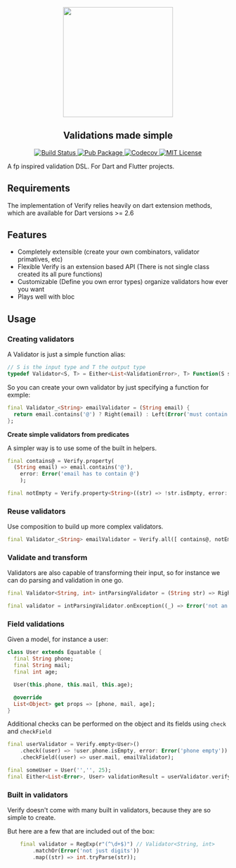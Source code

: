 <p align="center">
<img src="https://github.com/DanielCardonaRojas/verify/raw/master/verify_logo.png" height="250px">
</p>

<h2 align="center">
  Validations made simple
</h2>

<p align="center">
<a href="https://travis-ci.org/github/DanielCardonaRojas/verify">
<img alt="Build Status" src="https://travis-ci.org/DanielCardonaRojas/verify.svg?branch=master">
</a>
 <a href="https://pub.dartlang.org/packages/verify">
    <img alt="Pub Package" src="https://img.shields.io/pub/v/verify.svg">
  </a>

  <a href="https://codecov.io/gh/DanielCardonaRojas/verify">
    <img alt="Codecov" src="https://codecov.io/gh/DanielCardonaRojas/verify/branch/master/graph/badge.svg">
  </a>

<a href="https://opensource.org/licenses/MIT">
<img alt="MIT License" src="https://img.shields.io/badge/License-MIT-blue.svg">
</a>

</p>

A fp inspired validation DSL. For Dart and Flutter projects.

## Requirements

The implementation of Verify relies heavily on dart extension methods, which are available
for Dart versions >= 2.6

## Features

- Completely extensible (create your own combinators, validator primatives, etc)
- Flexible Verify is an extension based API (There is not single class created its all pure functions)
- Customizable (Define you own error types) organize validators how ever you want
- Plays well with bloc

## Usage

### Creating validators

A Validator is just a simple function alias:

```dart
// S is the input type and T the output type
typedef Validator<S, T> = Either<List<ValidationError>, T> Function(S subject);
```

So you can create your own validator by just specifying a function for exmple:

```dart
final Validator_<String> emailValidator = (String email) {
  return email.contains('@') ? Right(email) : Left(Error('must contain @'))
};
```

**Create simple validators from predicates**

A simpler way is to use some of the built in helpers.

```dart
final contains@ = Verify.property(
  (String email) => email.contains('@'),
    error: Error('email has to contain @')
    );

final notEmpty = Verify.property<String>((str) => !str.isEmpty, error: Error('field required'));
```

### Reuse validators

Use composition to build up more complex validators.

```dart
final Validator_<String> emailValidator = Verify.all([ contains@, notEmpty ])
```

### Validate and transform

Validators are also capable of transforming their input, so for instance we can do
parsing and validation in one go.

```dart
final Validator<String, int> intParsingValidator = (String str) => Right(int.parse(str));

final validator = intParsingValidator.onException((_) => Error('not an integer'));
```

### Field validations

Given a model, for instance a user:

```dart
class User extends Equatable {
  final String phone;
  final String mail;
  final int age;

  User(this.phone, this.mail, this.age);

  @override
  List<Object> get props => [phone, mail, age];
}
```

Additional checks can be performed on the object and its fields using `check` and `checkField`

```dart
final userValidator = Verify.empty<User>()
    .check((user) => !user.phone.isEmpty, error: Error('phone empty'))
    .checkField((user) => user.mail, emailValidator);

final someUser = User('','', 25);
final Either<List<Error>, User> validationResult = userValidator.verify(someUser);
```

### Built in validators

Verify doesn't come with many built in validators, because they are so simple to create.

But here are a few that are included out of the box:

```dart
    final validator = RegExp(r"(^\d+$)") // Validator<String, int>
        .matchOr(Error('not just digits'))
        .map((str) => int.tryParse(str));
```
